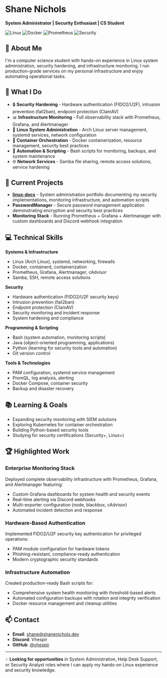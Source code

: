 # Shane Nichols

**System Administrator | Security Enthusiast | CS Student**

![Linux](https://img.shields.io/badge/Linux-Arch-1793D1?logo=arch-linux&logoColor=fff)
![Docker](https://img.shields.io/badge/Docker-2496ED?logo=docker&logoColor=fff)
![Prometheus](https://img.shields.io/badge/Prometheus-E6522C?logo=prometheus&logoColor=fff)
![Security](https://img.shields.io/badge/Security-Hardened-success)

## 👋 About Me

I'm a computer science student with hands-on experience in Linux system administration, security hardening, and infrastructure monitoring. I run production-grade services on my personal infrastructure and enjoy automating operational tasks.

## 🔧 What I Do

- 🔒 **Security Hardening** - Hardware authentication (FIDO2/U2F), intrusion prevention (fail2ban), endpoint protection (ClamAV)
- 📊 **Infrastructure Monitoring** - Full observability stack with Prometheus, Grafana, and Alertmanager
- 🐧 **Linux System Administration** - Arch Linux server management, systemd services, network configuration
- 🐳 **Container Orchestration** - Docker containerization, resource management, security best practices
- 📝 **Automation & Scripting** - Bash scripts for monitoring, backups, and system maintenance
- 🌐 **Network Services** - Samba file sharing, remote access solutions, service hardening

## 🚀 Current Projects

- **[linux-docs](https://github.com/vhespir/linux-docs)** - System administration portfolio documenting my security implementations, monitoring infrastructure, and automation scripts
- **PasswordManager** - Secure password management application demonstrating encryption and security best practices
- **Monitoring Stack** - Running Prometheus + Grafana + Alertmanager with custom dashboards and Discord webhook integration

## 💻 Technical Skills

**Systems & Infrastructure**
- Linux (Arch Linux), systemd, networking, firewalls
- Docker, containerd, containerization
- Prometheus, Grafana, Alertmanager, cAdvisor
- Samba, SSH, remote access solutions

**Security**
- Hardware authentication (FIDO2/U2F security keys)
- Intrusion prevention (fail2ban)
- Endpoint protection (ClamAV)
- Security monitoring and incident response
- System hardening and compliance

**Programming & Scripting**
- Bash (system automation, monitoring scripts)
- Java (object-oriented programming, applications)
- Python (learning for security tools and automation)
- Git version control

**Tools & Technologies**
- PAM configuration, systemd service management
- PromQL, log analysis, alerting
- Docker Compose, container security
- Backup and disaster recovery

## 📚 Learning & Goals

- Expanding security monitoring with SIEM solutions
- Exploring Kubernetes for container orchestration
- Building Python-based security tools
- Studying for security certifications (Security+, Linux+)

## 🏆 Highlighted Work

### Enterprise Monitoring Stack
Deployed complete observability infrastructure with Prometheus, Grafana, and Alertmanager featuring:
- Custom Grafana dashboards for system health and security events
- Real-time alerting via Discord webhooks
- Multi-exporter configuration (node, blackbox, cAdvisor)
- Automated incident detection and response

### Hardware-Based Authentication
Implemented FIDO2/U2F security key authentication for privileged operations:
- PAM module configuration for hardware tokens
- Phishing-resistant, compliance-ready authentication
- Modern cryptographic security standards

### Infrastructure Automation
Created production-ready Bash scripts for:
- Comprehensive system health monitoring with threshold-based alerts
- Automated configuration backups with rotation and integrity verification
- Docker resource management and cleanup utilities

## 📫 Contact

- **Email**: shane@shanenichols.dev
- **Discord**: Vhespir
- **GitHub**: [@vhespir](https://github.com/vhespir)

---

💡 **Looking for opportunities** in System Administration, Help Desk Support, or Security Analyst roles where I can apply my hands-on Linux experience and security knowledge.
